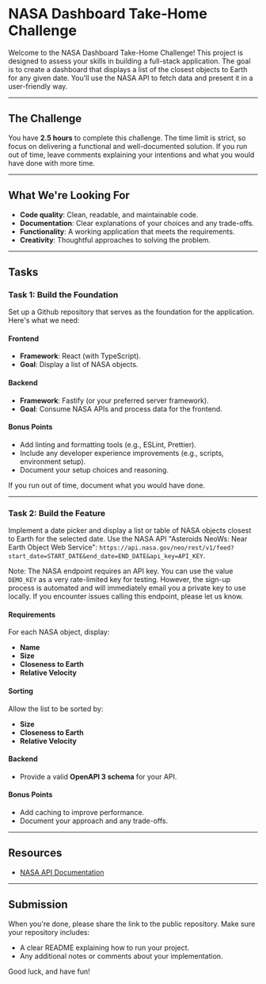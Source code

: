 # NASA Dashboard Take-Home Challenge

Welcome to the NASA Dashboard Take-Home Challenge! This project is designed to assess your skills in building a full-stack application. The goal is to create a dashboard that displays a list of the closest objects to Earth for any given date. You'll use the NASA API to fetch data and present it in a user-friendly way.

---

## The Challenge

You have **2.5 hours** to complete this challenge. The time limit is strict, so focus on delivering a functional and well-documented solution. If you run out of time, leave comments explaining your intentions and what you would have done with more time.

---

## What We're Looking For

- **Code quality**: Clean, readable, and maintainable code.
- **Documentation**: Clear explanations of your choices and any trade-offs.
- **Functionality**: A working application that meets the requirements.
- **Creativity**: Thoughtful approaches to solving the problem.

---

## Tasks

### Task 1: Build the Foundation

Set up a Github repository that serves as the foundation for the application. Here's what we need:

#### Frontend

- **Framework**: React (with TypeScript).
- **Goal**: Display a list of NASA objects.

#### Backend

- **Framework**: Fastify (or your preferred server framework).
- **Goal**: Consume NASA APIs and process data for the frontend.

#### Bonus Points

- Add linting and formatting tools (e.g., ESLint, Prettier).
- Include any developer experience improvements (e.g., scripts, environment setup).
- Document your setup choices and reasoning.

If you run out of time, document what you would have done.

---

### Task 2: Build the Feature

Implement a date picker and display a list or table of NASA objects closest to Earth for the selected date. Use the NASA API "Asteroids NeoWs: Near Earth Object Web Service": `https://api.nasa.gov/neo/rest/v1/feed?start_date=START_DATE&end_date=END_DATE&api_key=API_KEY`.

Note: The NASA endpoint requires an API key. You can use the value `DEMO_KEY` as a very rate-limited key for testing. However, the sign-up process is automated and will immediately email you a private key to use locally. If you encounter issues calling this endpoint, please let us know.

#### Requirements

For each NASA object, display:

- **Name**
- **Size**
- **Closeness to Earth**
- **Relative Velocity**

#### Sorting

Allow the list to be sorted by:

- **Size**
- **Closeness to Earth**
- **Relative Velocity**

#### Backend

- Provide a valid **OpenAPI 3 schema** for your API.

#### Bonus Points

- Add caching to improve performance.
- Document your approach and any trade-offs.

---

## Resources

- [NASA API Documentation](https://api.nasa.gov/)

---

## Submission

When you're done, please share the link to the public repository. Make sure your repository includes:

- A clear README explaining how to run your project.
- Any additional notes or comments about your implementation.

Good luck, and have fun!
